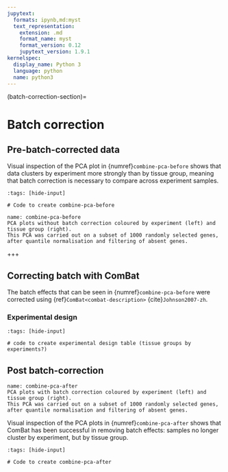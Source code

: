 ```yaml
---
jupytext:
  formats: ipynb,md:myst
  text_representation:
    extension: .md
    format_name: myst
    format_version: 0.12
    jupytext_version: 1.9.1
kernelspec:
  display_name: Python 3
  language: python
  name: python3
---
```


(batch-correction-section)=
# Batch correction

## Pre-batch-corrected data
[//]: # (TODO: Add batch before graph - high priority)
Visual inspection of the PCA plot in {numref}`combine-pca-before` shows that data clusters by experiment more strongly than by tissue group, meaning that batch correction is necessary to compare across experiment samples.

```{code-cell} ipython3
:tags: [hide-input]

# Code to create combine-pca-before
```

```{figure} ../images/combine-pca-before.png
name: combine-pca-before
PCA plots without batch correction coloured by experiment (left) and tissue group (right). 
This PCA was carried out on a subset of 1000 randomly selected genes, after quantile normalisation and filtering of absent genes.
```

+++

## Correcting batch with ComBat
The batch effects that can be seen in {numref}`combine-pca-before` were corrected using {ref}`ComBat<combat-description>` {cite}`Johnson2007-zh`.

### Experimental design
[//]: # (TODO: table showing unbalanced experimental design over 11 tissue groups, + 4 experiments - lower priority)

```{code-cell} ipython3
:tags: [hide-input]

# code to create experimental design table (tissue groups by experiments?)
```

## Post batch-correction
[//]: # (TODO: post-PCA batch correction - high priority)

```{figure} ../images/combine-pca-after.png
name: combine-pca-after
PCA plots with batch correction coloured by experiment (left) and tissue group (right). 
This PCA was carried out on a subset of 1000 randomly selected genes, after quantile normalisation and filtering of absent genes.
```

Visual inspection of the PCA plots in {numref}`combine-pca-after` shows that ComBat has been successful in removing batch effects: samples no longer cluster by experiment, but by tissue group.

```{code-cell} ipython3
:tags: [hide-input]

# Code to create combine-pca-after
```
